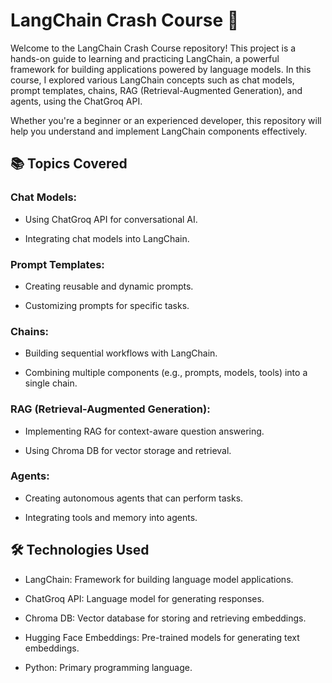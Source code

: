 # LangChain Crash Course 🚀
Welcome to the LangChain Crash Course repository! This project is a hands-on guide to learning and practicing LangChain, a powerful framework for building applications powered by language models. In this course, I explored various LangChain concepts such as chat models, prompt templates, chains, RAG (Retrieval-Augmented Generation), and agents, using the ChatGroq API.

Whether you're a beginner or an experienced developer, this repository will help you understand and implement LangChain components effectively.

## 📚 Topics Covered
### Chat Models:

- Using ChatGroq API for conversational AI.

- Integrating chat models into LangChain.

### Prompt Templates:

- Creating reusable and dynamic prompts.

- Customizing prompts for specific tasks.

### Chains:

- Building sequential workflows with LangChain.

- Combining multiple components (e.g., prompts, models, tools) into a single chain.

### RAG (Retrieval-Augmented Generation):

- Implementing RAG for context-aware question answering.

- Using Chroma DB for vector storage and retrieval.

### Agents:

- Creating autonomous agents that can perform tasks.

- Integrating tools and memory into agents.

## 🛠️ Technologies Used
* LangChain: Framework for building language model applications.

* ChatGroq API: Language model for generating responses.

* Chroma DB: Vector database for storing and retrieving embeddings.

* Hugging Face Embeddings: Pre-trained models for generating text embeddings.

* Python: Primary programming language.

